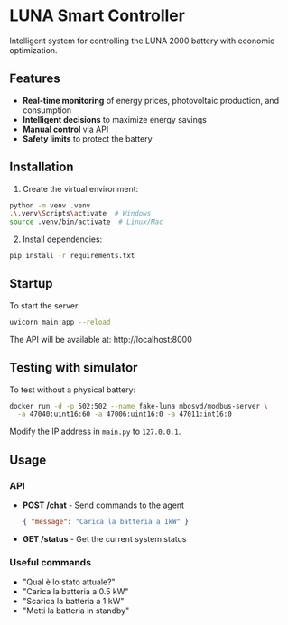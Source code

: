 # LUNA Smart Controller

Intelligent system for controlling the LUNA 2000 battery with economic optimization.

## Features

- **Real-time monitoring** of energy prices, photovoltaic production, and consumption
- **Intelligent decisions** to maximize energy savings
- **Manual control** via API
- **Safety limits** to protect the battery

## Installation

1. Create the virtual environment:
```bash
python -m venv .venv
.\.venv\Scripts\activate  # Windows
source .venv/bin/activate  # Linux/Mac
```

2. Install dependencies:
```bash
pip install -r requirements.txt
```

## Startup

To start the server:
```bash
uvicorn main:app --reload
```

The API will be available at: http://localhost:8000

## Testing with simulator

To test without a physical battery:
```bash
docker run -d -p 502:502 --name fake-luna mbosvd/modbus-server \
  -a 47040:uint16:60 -a 47006:uint16:0 -a 47011:int16:0
```

Modify the IP address in `main.py` to `127.0.0.1`.

## Usage

### API

- **POST /chat** - Send commands to the agent
  ```json
  { "message": "Carica la batteria a 1kW" }
  ```

- **GET /status** - Get the current system status

### Useful commands

- "Qual è lo stato attuale?"
- "Carica la batteria a 0.5 kW"
- "Scarica la batteria a 1 kW"
- "Metti la batteria in standby" 